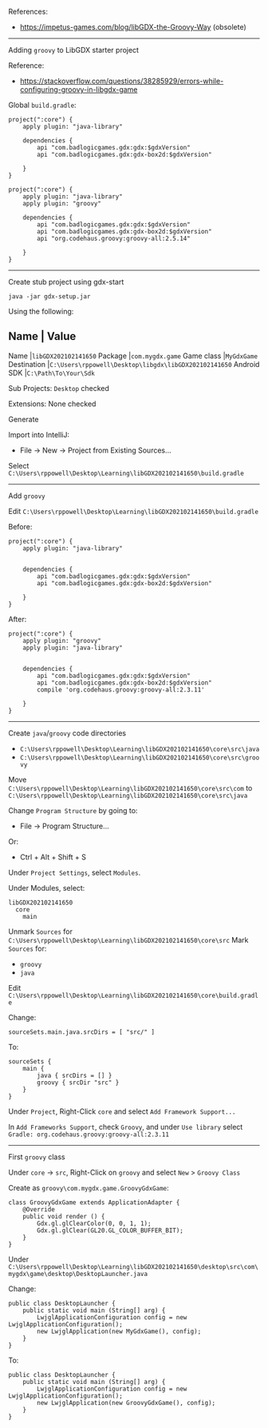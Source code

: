 

References:

* https://impetus-games.com/blog/libGDX-the-Groovy-Way (obsolete)

----

Adding `groovy` to LibGDX starter project

Reference:

* https://stackoverflow.com/questions/38285929/errors-while-configuring-groovy-in-libgdx-game


Global `build.gradle`:

    project(":core") {
        apply plugin: "java-library"
    
        dependencies {
            api "com.badlogicgames.gdx:gdx:$gdxVersion"
            api "com.badlogicgames.gdx:gdx-box2d:$gdxVersion"
            
        }
    }

    project(":core") {
        apply plugin: "java-library"
        apply plugin: "groovy"
    
        dependencies {
            api "com.badlogicgames.gdx:gdx:$gdxVersion"
            api "com.badlogicgames.gdx:gdx-box2d:$gdxVersion"
            api "org.codehaus.groovy:groovy-all:2.5.14"
    
        }
    }

----

Create stub project using gdx-start

    java -jar gdx-setup.jar
    
Using the following:

Name        | Value
-------------------
Name        |`libGDX202102141650`
Package     |`com.mygdx.game`
Game class  |`MyGdxGame`
Destination |`C:\Users\rppowell\Desktop\libgdx\libGDX202102141650`
Android SDK |`C:\Path\To\Your\Sdk`

Sub Projects: `Desktop` checked

Extensions: None checked

Generate

Import into IntelliJ:
* File -> New -> Project from Existing Sources...

Select `C:\Users\rppowell\Desktop\Learning\libGDX202102141650\build.gradle`

---

Add `groovy`

Edit `C:\Users\rppowell\Desktop\Learning\libGDX202102141650\build.gradle`

Before:

    project(":core") {
        apply plugin: "java-library"
    
    
        dependencies {
            api "com.badlogicgames.gdx:gdx:$gdxVersion"
            api "com.badlogicgames.gdx:gdx-box2d:$gdxVersion"
            
        }
    }

After:

    project(":core") {
        apply plugin: "groovy"
        apply plugin: "java-library"
    
    
        dependencies {
            api "com.badlogicgames.gdx:gdx:$gdxVersion"
            api "com.badlogicgames.gdx:gdx-box2d:$gdxVersion"
            compile 'org.codehaus.groovy:groovy-all:2.3.11'
    
        }
    }

---

Create `java`/`groovy` code directories

* `C:\Users\rppowell\Desktop\Learning\libGDX202102141650\core\src\java`
* `C:\Users\rppowell\Desktop\Learning\libGDX202102141650\core\src\groovy`

Move `C:\Users\rppowell\Desktop\Learning\libGDX202102141650\core\src\com` to `C:\Users\rppowell\Desktop\Learning\libGDX202102141650\core\src\java`

Change `Program Structure` by going to:

* File -> Program Structure...

Or:

* Ctrl + Alt + Shift + S

Under `Project Settings`, select `Modules`.

Under Modules, select:

    libGDX202102141650
      core
        main

Unmark `Sources` for `C:\Users\rppowell\Desktop\Learning\libGDX202102141650\core\src`
Mark `Sources` for:
  * `groovy`
  * `java`

Edit `C:\Users\rppowell\Desktop\Learning\libGDX202102141650\core\build.gradle`

Change:

    sourceSets.main.java.srcDirs = [ "src/" ]

To:

    sourceSets {
        main {
            java { srcDirs = [] }
            groovy { srcDir "src" }
        }
    }
    
Under `Project`, Right-Click `core` and select `Add Framework Support...`

In `Add Frameworks Support`, check `Groovy`, and under `Use library` select `Gradle: org.codehaus.groovy:groovy-all:2.3.11`

----

First `groovy` class

Under `core` -> `src`, Right-Click on `groovy` and select `New` > `Groovy Class`

Create as `groovy\com.mygdx.game.GroovyGdxGame`:

    class GroovyGdxGame extends ApplicationAdapter {
        @Override
        public void render () {
            Gdx.gl.glClearColor(0, 0, 1, 1);
            Gdx.gl.glClear(GL20.GL_COLOR_BUFFER_BIT);
        }
    }

Under `C:\Users\rppowell\Desktop\Learning\libGDX202102141650\desktop\src\com\mygdx\game\desktop\DesktopLauncher.java`

Change:

	public class DesktopLauncher {
		public static void main (String[] arg) {
			LwjglApplicationConfiguration config = new LwjglApplicationConfiguration();
			new LwjglApplication(new MyGdxGame(), config);
		}
	}

To:

	public class DesktopLauncher {
		public static void main (String[] arg) {
			LwjglApplicationConfiguration config = new LwjglApplicationConfiguration();
			new LwjglApplication(new GroovyGdxGame(), config);
		}
	}

